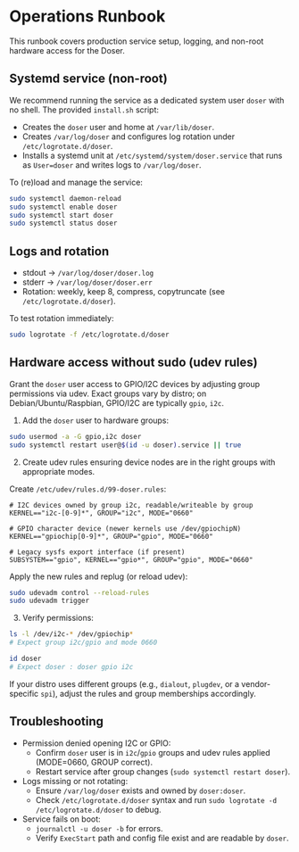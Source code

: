# Operations Runbook

This runbook covers production service setup, logging, and non-root hardware access for the Doser.

## Systemd service (non-root)

We recommend running the service as a dedicated system user `doser` with no shell. The provided `install.sh` script:

- Creates the `doser` user and home at `/var/lib/doser`.
- Creates `/var/log/doser` and configures log rotation under `/etc/logrotate.d/doser`.
- Installs a systemd unit at `/etc/systemd/system/doser.service` that runs as `User=doser` and writes logs to `/var/log/doser`.

To (re)load and manage the service:

```sh
sudo systemctl daemon-reload
sudo systemctl enable doser
sudo systemctl start doser
sudo systemctl status doser
```

## Logs and rotation

- stdout → `/var/log/doser/doser.log`
- stderr → `/var/log/doser/doser.err`
- Rotation: weekly, keep 8, compress, copytruncate (see `/etc/logrotate.d/doser`).

To test rotation immediately:

```sh
sudo logrotate -f /etc/logrotate.d/doser
```

## Hardware access without sudo (udev rules)

Grant the `doser` user access to GPIO/I2C devices by adjusting group permissions via udev. Exact groups vary by distro; on Debian/Ubuntu/Raspbian, GPIO/I2C are typically `gpio`, `i2c`.

1. Add the `doser` user to hardware groups:

```sh
sudo usermod -a -G gpio,i2c doser
sudo systemctl restart user@$(id -u doser).service || true
```

2. Create udev rules ensuring device nodes are in the right groups with appropriate modes.

Create `/etc/udev/rules.d/99-doser.rules`:

```udev
# I2C devices owned by group i2c, readable/writeable by group
KERNEL=="i2c-[0-9]*", GROUP="i2c", MODE="0660"

# GPIO character device (newer kernels use /dev/gpiochipN)
KERNEL=="gpiochip[0-9]*", GROUP="gpio", MODE="0660"

# Legacy sysfs export interface (if present)
SUBSYSTEM=="gpio", KERNEL=="gpio*", GROUP="gpio", MODE="0660"
```

Apply the new rules and replug (or reload udev):

```sh
sudo udevadm control --reload-rules
sudo udevadm trigger
```

3. Verify permissions:

```sh
ls -l /dev/i2c-* /dev/gpiochip*
# Expect group i2c/gpio and mode 0660

id doser
# Expect doser : doser gpio i2c
```

If your distro uses different groups (e.g., `dialout`, `plugdev`, or a vendor-specific `spi`), adjust the rules and group memberships accordingly.

## Troubleshooting

- Permission denied opening I2C or GPIO:
  - Confirm `doser` user is in `i2c`/`gpio` groups and udev rules applied (MODE=0660, GROUP correct).
  - Restart service after group changes (`sudo systemctl restart doser`).
- Logs missing or not rotating:
  - Ensure `/var/log/doser` exists and owned by `doser:doser`.
  - Check `/etc/logrotate.d/doser` syntax and run `sudo logrotate -d /etc/logrotate.d/doser` to debug.
- Service fails on boot:
  - `journalctl -u doser -b` for errors.
  - Verify `ExecStart` path and config file exist and are readable by `doser`.
